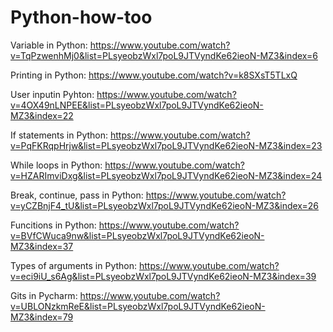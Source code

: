# Python-how-too
  Variable in Python: https://www.youtube.com/watch?v=TqPzwenhMj0&list=PLsyeobzWxl7poL9JTVyndKe62ieoN-MZ3&index=6
  
  Printing in Python: https://www.youtube.com/watch?v=k8SXsT5TLxQ
  
  User inputin Pyhton: https://www.youtube.com/watch?v=4OX49nLNPEE&list=PLsyeobzWxl7poL9JTVyndKe62ieoN-MZ3&index=22
  
  If statements in Python: https://www.youtube.com/watch?v=PqFKRqpHrjw&list=PLsyeobzWxl7poL9JTVyndKe62ieoN-MZ3&index=23
  
  While loops in Python: https://www.youtube.com/watch?v=HZARImviDxg&list=PLsyeobzWxl7poL9JTVyndKe62ieoN-MZ3&index=24   
  
  Break, continue, pass in Python: https://www.youtube.com/watch?v=yCZBnjF4_tU&list=PLsyeobzWxl7poL9JTVyndKe62ieoN-MZ3&index=26
  
  Funcitions in Python: https://www.youtube.com/watch?v=BVfCWuca9nw&list=PLsyeobzWxl7poL9JTVyndKe62ieoN-MZ3&index=37
  
  Types of arguments in Python: https://www.youtube.com/watch?v=eci9iU_s6Ag&list=PLsyeobzWxl7poL9JTVyndKe62ieoN-MZ3&index=39
  
  Gits in Pycharm: https://www.youtube.com/watch?v=UBLONzkmReE&list=PLsyeobzWxl7poL9JTVyndKe62ieoN-MZ3&index=79

